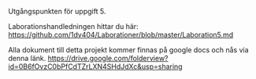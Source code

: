 Utgångspunkten för uppgift 5.

Laborationshandledningen hittar du här: https://github.com/1dv404/Laborationer/blob/master/Laboration5.md

Alla dokument till detta projekt kommer finnas på google docs och nås via denna länk.
https://drive.google.com/folderview?id=0B6fOvzC0bPfCdTZrLXN4SHdJdXc&usp=sharing

